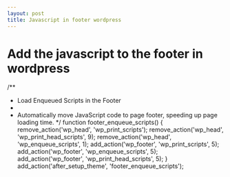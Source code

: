 ```yaml
---
layout: post
title: Javascript in footer wordpress
---
```



<h1>Add the javascript to the footer in wordpress</h1>

/**
 * Load Enqueued Scripts in the Footer
 *
 * Automatically move JavaScript code to page footer, speeding up page loading time.
 */
function footer_enqueue_scripts() {
   remove_action('wp_head', 'wp_print_scripts');
    remove_action('wp_head', 'wp_print_head_scripts', 9);
    remove_action('wp_head', 'wp_enqueue_scripts', 1);
    add_action('wp_footer', 'wp_print_scripts', 5);
    add_action('wp_footer', 'wp_enqueue_scripts', 5);
    add_action('wp_footer', 'wp_print_head_scripts', 5);
}
add_action('after_setup_theme', 'footer_enqueue_scripts');
